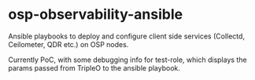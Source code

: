 # osp-observability-ansible
Ansible playbooks to deploy and configure client side services (Collectd,
Ceilometer, QDR etc.) on OSP nodes.

Currently PoC, with some debugging info for test-role, which displays the
params passed from TripleO to the ansible playbook.

